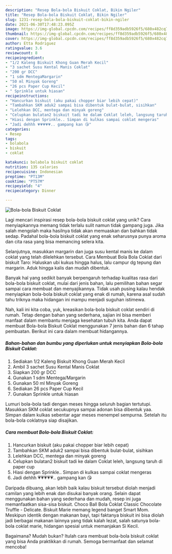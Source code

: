 ```yaml
---
description: "Resep Bola-bola Biskuit Coklat, Bikin Ngiler"
title: "Resep Bola-bola Biskuit Coklat, Bikin Ngiler"
slug: 1231-resep-bola-bola-biskuit-coklat-bikin-ngiler
date: 2021-06-30T17:48:23.095Z
image: https://img-global.cpcdn.com/recipes/ff8d359adb5926f5/680x482cq70/bola-bola-biskuit-coklat-foto-resep-utama.jpg
thumbnail: https://img-global.cpcdn.com/recipes/ff8d359adb5926f5/680x482cq70/bola-bola-biskuit-coklat-foto-resep-utama.jpg
cover: https://img-global.cpcdn.com/recipes/ff8d359adb5926f5/680x482cq70/bola-bola-biskuit-coklat-foto-resep-utama.jpg
author: Etta Rodriguez
ratingvalue: 3.6
reviewcount: 8
recipeingredient:
- "1/2 Kaleng Biskuit Khong Guan Merah Kecil"
- "3 sachet Susu Kental Manis Coklat"
- "200 gr DCC"
- "1 sdm MentegaMargarin"
- "50 ml Minyak Goreng"
- "26 pcs Paper Cup Kecil"
- " Sprinkle untuk hiasan"
recipeinstructions:
- "Hancurkan biskuit (aku pakai chopper biar lebih cepat)"
- "Tambahkan SKM aduk2 sampai bisa dibentuk bulat-bulat, sisihkan"
- "Lelehkan DCC, mentega dan minyak goreng"
- "Celupkan bulatan2 biskuit tadi ke dalam Coklat leleh, langsung taruh di paper cup"
- "Hiasi dengan Sprinkle.. Simpan di kulkas sampai coklat mengeras"
- "Jadi dehhh 💗💗💗💗💗.. gampang kan 😘"
categories:
- Resep
tags:
- bolabola
- biskuit
- coklat

katakunci: bolabola biskuit coklat 
nutrition: 135 calories
recipecuisine: Indonesian
preptime: "PT13M"
cooktime: "PT57M"
recipeyield: "4"
recipecategory: Dinner

---
```



![Bola-bola Biskuit Coklat](https://img-global.cpcdn.com/recipes/ff8d359adb5926f5/680x482cq70/bola-bola-biskuit-coklat-foto-resep-utama.jpg)

Lagi mencari inspirasi resep bola-bola biskuit coklat yang unik? Cara menyiapkannya memang tidak terlalu sulit namun tidak gampang juga. Jika salah mengolah maka hasilnya tidak akan memuaskan dan bahkan tidak sedap. Padahal bola-bola biskuit coklat yang enak seharusnya punya aroma dan cita rasa yang bisa memancing selera kita.

Selanjutnya, masukkan margarin dan juga susu kental manis ke dalam coklat yang telah dilelehkan tersebut. Cara Membuat Bola Bola Coklat dari biskuit Taro: Haluskan ubi kukus hingga halus, lalu campur dg tepung dan margarin. Aduk hingga kalis dan mudah dibentuk.

Banyak hal yang sedikit banyak berpengaruh terhadap kualitas rasa dari bola-bola biskuit coklat, mulai dari jenis bahan, lalu pemilihan bahan segar sampai cara membuat dan menyajikannya. Tidak usah pusing kalau hendak menyiapkan bola-bola biskuit coklat yang enak di rumah, karena asal sudah tahu triknya maka hidangan ini mampu menjadi suguhan istimewa.


Nah, kali ini kita coba, yuk, kreasikan bola-bola biskuit coklat sendiri di rumah. Tetap dengan bahan yang sederhana, sajian ini bisa memberi manfaat dalam membantu menjaga kesehatan tubuh kita. Anda dapat membuat Bola-bola Biskuit Coklat menggunakan 7 jenis bahan dan 6 tahap pembuatan. Berikut ini cara dalam membuat hidangannya.

<!--inarticleads1-->

##### Bahan-bahan dan bumbu yang diperlukan untuk menyiapkan Bola-bola Biskuit Coklat:

1. Sediakan 1/2 Kaleng Biskuit Khong Guan Merah Kecil
1. Ambil 3 sachet Susu Kental Manis Coklat
1. Siapkan 200 gr DCC
1. Gunakan 1 sdm Mentega/Margarin
1. Gunakan 50 ml Minyak Goreng
1. Sediakan 26 pcs Paper Cup Kecil
1. Gunakan  Sprinkle untuk hiasan


Lumuri bola-bola tadi dengan meses hingga seluruh bagian tertutupi. Masukkan SKM coklat secukupnya sampai adonan bisa dibentuk yaa. Simpan dalam kulkas sebentar agar meses menempel sempurna. Setelah itu bola-bola coklatnya siap disajikan. 

<!--inarticleads2-->

##### Cara membuat Bola-bola Biskuit Coklat:

1. Hancurkan biskuit (aku pakai chopper biar lebih cepat)
1. Tambahkan SKM aduk2 sampai bisa dibentuk bulat-bulat, sisihkan
1. Lelehkan DCC, mentega dan minyak goreng
1. Celupkan bulatan2 biskuit tadi ke dalam Coklat leleh, langsung taruh di paper cup
1. Hiasi dengan Sprinkle.. Simpan di kulkas sampai coklat mengeras
1. Jadi dehhh 💗💗💗💗💗.. gampang kan 😘


Daripada dibuang, akan lebih baik kalau biskuit tersebut diolah menjadi camilan yang lebih enak dan disukai banyak orang. Selain dapat menggunakan bahan yang sederhana dan mudah, resep ini juga memanfaatkan sisa-sisa biskuit. Choco Ball Bola Coklat Classic Chocolate Truffle - Delicate. Biskuit Marie memang legend banget Smart Mom. Meskipun identik dengan makanan bayi, tapi faktanya biskuit ini bisa diolah jadi berbagai makanan lainnya yang tidak kalah lezat, salah satunya bola-bola coklat marie, hidangan spesial untuk memanjakan Si Kecil. 

Bagaimana? Mudah bukan? Itulah cara membuat bola-bola biskuit coklat yang bisa Anda praktikkan di rumah. Semoga bermanfaat dan selamat mencoba!
